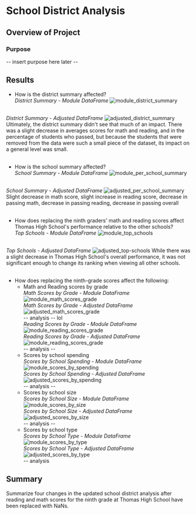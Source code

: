 # School District Analysis

## Overview of Project

### Purpose
-- insert purpose here later --

## Results

* How is the district summary affected?
<br />*District Summary - Module DataFrame*
![module_district_summary](/Resources/district_summary_df_module.PNG)

<br />*District Summary - Adjusted DataFrame*
![adjusted_district_summary](/Resources/district_summary_df_adjusted.PNG)
<br />Ultimately, the district summary didn't see that much of an impact. There was a slight decrease in averages scores for math and reading, and in the percentage of students who passed, but because the students that were removed from the data were such a small piece of the dataset, its impact on a general level was small.
<br /><br />
* How is the school summary affected?
<br />*School Summary - Module DataFrame*
![module_per_school_summary](/Resources/per_school_summary_df_module.PNG)

<br />*School Summary - Adjusted DataFrame*
![adjusted_per_school_summary](/Resources/per_school_summary_df_adjusted.PNG)
<br/>Slight decrease in math score, slight increase in reading score, decrease in passing math, decrease in passing reading, decrease in passing overall
<br /><br />
* How does replacing the ninth graders' math and reading scores affect Thomas High School's performance relative to the other schools?
<br />*Top Schools - Module DataFrame*
![module_top_schools](/Resources/top_schools_module.PNG)

<br />*Top Schools - Adjusted DataFrame*
![adjusted_top-schools](/Resources/top_schools_adjusted.PNG)
While there was a slight decrease in Thomas High School's overall performance, it was not significant enough to change its ranking when viewing all other schools.
<br /><br />
* How does replacing the ninth-grade scores affect the following:
    * Math and Reading scores by grade
    <br />*Math Scores by Grade - Module DataFrame*<br />
    ![module_math_scores_grade](/Resources/math_scores_by_grade_module.PNG)
    <br />*Math Scores by Grade - Adjusted DataFrame*<br />
    ![adjusted_math_scores_grade](/Resources/math_scores_by_grade_adjusted.PNG)
    <br /> -- analysis -- lol
    <br />*Reading Scores by Grade - Module DataFrame*<br />
    ![module_reading_scores_grade](/Resources/reading_scores_by_grade_module.PNG)
    <br />*Reading Scores by Grade - Adjusted DataFrame*<br />
    ![module_reading_scores_grade](/Resources/reading_scores_by_grade_adjusted.PNG)
    <br /> -- analysis --
    * Scores by school spending
    <br />*Scores by School Spending - Module DataFrame*<br />
    ![module_scores_by_spending](/Resources/scores_by_spending_module.PNG)
    <br />*Scores by School Spending - Adjusted DataFrame*<br />
    ![adjusted_scores_by_spending](/Resources/scores_by_spending_adjusted.PNG)
    <br /> -- analysis --
    * Scores by school size
    <br />*Scores by School Size - Module DataFrame*<br />
    ![module_scores_by_size](/Resources/scores_by_size_module.PNG)
    <br />*Scores by School Size - Adjusted DataFrame*<br />
    ![adjusted_scores_by_size](Resources/scores_by_size_adjusted.PNG)
    <br /> -- analysis --
    * Scores by school type
    <br />*Scores by School Type - Module DataFrame*<br />
    ![module_scores_by_type](/Resources/scores_by_type_module.PNG)
    <br />*Scores by School Type - Adjusted DataFrame*<br />
    ![adjusted_scores_by_type](/Resources/scores_by_type_adjusted.PNG)
    <br /> -- analysis
    
## Summary
Summarize four changes in the updated school district analysis after reading and math scores for the ninth grade at Thomas High School have been replaced with NaNs.